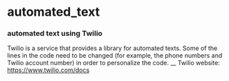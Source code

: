 # automated_text
### automated text using Twilio

Twilio is a service that provides a library for automated texts. Some of the lines in the code need to be changed (for example, the phone numbers and Twilio account number) in order to personalize the code. __
Twilio website: https://www.twilio.com/docs
